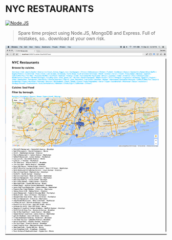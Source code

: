 # NYC RESTAURANTS

[![Node.JS](https://nodejs.org/en/)](https://nodejs.org)

> Spare time project using Node.JS, MongoDB and Express. Full of mistakes, so.. download at your own risk.

![](screenshot.png)
